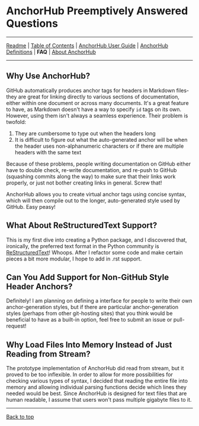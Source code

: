# AnchorHub Preemptively Answered Questions

---

[Readme](README.md) | [Table of Contents](CONTENTS.md) | [AnchorHub User Guide](GUIDE.md) | [AnchorHub Definitions](DEFINITIONS.md) | **FAQ** | [About AnchorHub](ABOUT.md) 

---

## Why Use AnchorHub?

GitHub automatically produces anchor tags for headers in Markdown files- they are great for linking directly to various sections of documentation, either within one document or across many documents. It's a great feature to have, as Markdown doesn't have a way to specify `id` tags on its own. However, using them isn't always a seamless experience. Their problem is twofold:

1. They are cumbersome to type out when the headers long
2. It is difficult to figure out what the auto-generated anchor will be when the header uses non-alphanumeric characters or if there are multiple headers with the same text

Because of these problems, people writing documentation on GitHub either have to double check, re-write documentation, and re-push to GitHub (squashing commits along the way) to make sure that their links work properly, or just not bother creating links in general. Screw that!

AnchorHub allows you to create virtual anchor tags using concise syntax, which will then compile out to the longer, auto-generated style used by GitHub. Easy peasy!

## What About ReStructuredText Support?

This is my first dive into creating a Python package, and I discovered that, ironically, the preferred text format in the Python community is [ReStructuredText](http://docutils.sourceforge.net/rst.html)! Whoops. After I refactor some code and make certain pieces a bit more modular, I hope to add in .rst support.

## Can You Add Support for Non-GitHub Style Header Anchors?

Definitely! I am planning on defining a interface for people to write their own anchor-generation styles, but if there are particular anchor-generation styles (perhaps from other git-hosting sites) that you think would be beneficial to have as a built-in option, feel free to submit an issue or pull-request!

## Why Load Files Into Memory Instead of Just Reading from Stream?

The prototype implementation of AnchorHub did read from stream, but it proved to be too inflexible. In order to allow for more possibilities for checking various types of syntax, I decided that reading the entire file into memory and allowing individual parsing functions decide which lines they needed would be best. Since AnchorHub is designed for text files that are human readable, I assume that users won't pass multiple gigabyte files to it.

---

[Back to top](#anchorhub-preemptively-answered-questions)